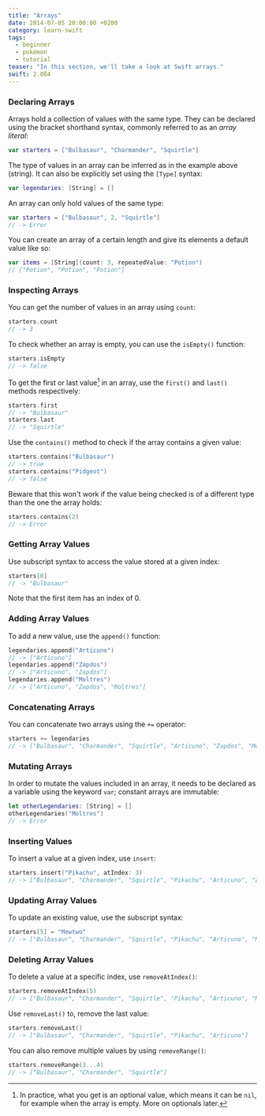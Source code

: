 ```yaml
---
title: "Arrays"
date: 2014-07-05 20:00:00 +0200
category: learn-swift
tags:
  - beginner
  - pokémon
  - tutorial
teaser: "In this section, we'll take a look at Swift arrays."
swift: 2.0ß4
---
```


### Declaring Arrays

Arrays hold a collection of values with the same type. They can be declared using the bracket shorthand syntax, commonly referred to as an *array literal*:

~~~swift
var starters = ["Bulbasaur", "Charmander", "Squirtle"]
~~~

The type of values in an array can be inferred as in the example above (string).
It can also be explicitly set using the `[Type]` syntax:

~~~swift
var legendaries: [String] = []
~~~

An array can only hold values of the same type:

~~~swift
var starters = ["Bulbasaur", 2, "Squirtle"]
// -> Error
~~~

You can create an array of a certain length and give its elements a default value like so:

~~~swift
var items = [String](count: 3, repeatedValue: "Potion")
// ["Potion", "Potion", "Potion"]
~~~

### Inspecting Arrays

You can get the number of values in an array using `count`:

~~~swift
starters.count
// -> 3
~~~

To check whether an array is empty, you can use the `isEmpty()` function:

~~~swift
starters.isEmpty
// -> false
~~~

To get the first or last value[^1] in an array, use the `first()` and `last()` methods respectively:

~~~swift
starters.first
// -> "Bulbasaur"
starters.last
// -> "Squirtle"
~~~

Use the `contains()` method to check if the array contains a given value:

~~~swift
starters.contains("Bulbasaur")
// -> true
starters.contains("Pidgeot")
// -> false
~~~

Beware that this won't work if the value being checked is of a different type than the one the array holds:

~~~swift
starters.contains(2)
// -> Error
~~~

### Getting Array Values

Use subscript syntax to access the value stored at a given index:

~~~swift
starters[0]
// -> "Bulbasaur"
~~~

Note that the first item has an index of 0.

### Adding Array Values

To add a new value, use the `append()` function:

~~~swift
legendaries.append("Articuno")
// -> ["Articuno"]
legendaries.append("Zapdos")
// -> ["Articuno", "Zapdos"]
legendaries.append("Moltres")
// -> ["Articuno", "Zapdos", "Moltres"]
~~~

### Concatenating Arrays

You can concatenate two arrays using the `+=` operator:

~~~swift
starters += legendaries
// -> ["Bulbasaur", "Charmander", "Squirtle", "Articuno", "Zapdos", "Moltres"]
~~~

### Mutating Arrays

In order to mutate the values included in an array, it needs to be declared as a variable using the
keyword `var`; constant arrays are immutable:

~~~swift
let otherLegendaries: [String] = []
otherLegendaries("Moltres")
// -> Error
~~~

### Inserting Values

To insert a value at a given index, use `insert`:

~~~swift
starters.insert("Pikachu", atIndex: 3)
// -> ["Bulbasaur", "Charmander", "Squirtle", "Pikachu", "Articuno", "Zapdos", "Moltres"]
~~~

### Updating Array Values

To update an existing value, use the subscript syntax:

~~~swift
starters[5] = "Mewtwo"
// -> ["Bulbasaur", "Charmander", "Squirtle", "Pikachu", "Articuno", "Mewtwo", "Moltres"]
~~~

### Deleting Array Values

To delete a value at a specific index, use `removeAtIndex()`:

~~~swift
starters.removeAtIndex(5)
// -> ["Bulbasaur", "Charmander", "Squirtle", "Pikachu", "Articuno", "Moltres"]
~~~

Use `removeLast()` to, remove the last value:

~~~swift
starters.removeLast()
// -> ["Bulbasaur", "Charmander", "Squirtle", "Pikachu", "Articuno"]
~~~

You can also remove multiple values by using `removeRange()`:

~~~swift
starters.removeRange(3...4)
// -> ["Bulbasaur", "Charmander", "Squirtle"]
~~~

[^1]: In practice, what you get is an optional value, which means it can be `nil`, for example when the array is empty. More on optionals later.
